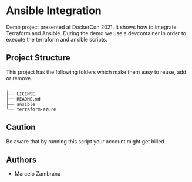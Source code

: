 # Ansible Integration

Demo project presented at DockerCon 2021.
It shows how to integrate Terraform and Ansible. During the demo we use a devcontainer in order to execute the terraform and ansible scripts.

## Project Structure

This project has the following folders which make them easy to reuse, add or remove.

```ssh
.
├── LICENSE
├── README.md
├── ansible
└── terraform-azure
```

## Caution

Be aware that by running this script your account might get billed.

## Authors

- Marcelo Zambrana
